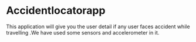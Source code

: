 # Accidentlocatorapp
This application will give you the user detail if any user faces accident while travelling .We have used some sensors and accelerometer in it.
